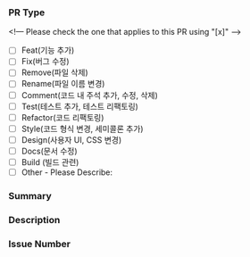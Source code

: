 ### PR Type
<!— Please check the one that applies to this PR using "[x]" —>

- [ ] Feat(기능 추가)
- [ ] Fix(버그 수정)
- [ ] Remove(파일 삭제)
- [ ] Rename(파일 이름 변경)
- [ ] Comment(코드 내 주석 추가, 수정, 삭제)
- [ ] Test(테스트 추가, 테스트 리팩토링)
- [ ] Refactor(코드 리팩토링)
- [ ] Style(코드 형식 변경, 세미콜론 추가)
- [ ] Design(사용자 UI, CSS 변경)
- [ ] Docs(문서 수정)
- [ ] Build (빌드 관련)
- [ ] Other - Please Describe:

### Summary


### Description


### Issue Number